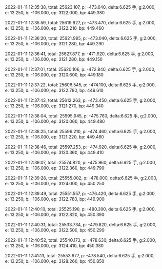 2022-01-11 12:35:38, total: 25623.107, p: -473.040, delta:6.625 手, g:2.000, e: 13.250, b: -106.000, ep: 3122.000, bp: 449.380

2022-01-11 12:35:59, total: 25619.927, p: -473.470, delta:6.625 手, g:2.000, e: 13.250, b: -106.000, ep: 3122.210, bp: 449.460

2022-01-11 12:36:20, total: 25621.995, p: -473.040, delta:6.625 手, g:2.000, e: 13.250, b: -106.000, ep: 3121.280, bp: 449.290

2022-01-11 12:36:41, total: 25627.877, p: -471.920, delta:6.625 手, g:2.000, e: 13.250, b: -106.000, ep: 3121.280, bp: 449.150

2022-01-11 12:37:01, total: 25620.106, p: -472.840, delta:6.625 手, g:2.000, e: 13.250, b: -106.000, ep: 3120.600, bp: 449.180

2022-01-11 12:37:22, total: 25606.545, p: -474.100, delta:6.625 手, g:2.000, e: 13.250, b: -106.000, ep: 3122.780, bp: 449.610

2022-01-11 12:37:43, total: 25612.263, p: -473.450, delta:6.625 手, g:2.000, e: 13.250, b: -106.000, ep: 3121.270, bp: 449.340

2022-01-11 12:38:04, total: 25595.945, p: -475.780, delta:6.625 手, g:2.000, e: 13.250, b: -106.000, ep: 3120.060, bp: 449.480

2022-01-11 12:38:25, total: 25596.210, p: -474.460, delta:6.625 手, g:2.000, e: 13.250, b: -106.000, ep: 3121.220, bp: 449.460

2022-01-11 12:38:46, total: 25597.253, p: -474.920, delta:6.625 手, g:2.000, e: 13.250, b: -106.000, ep: 3120.360, bp: 449.410

2022-01-11 12:39:07, total: 25574.820, p: -475.960, delta:6.625 手, g:2.000, e: 13.250, b: -106.000, ep: 3122.360, bp: 449.790

2022-01-11 12:39:28, total: 25555.002, p: -478.000, delta:6.625 手, g:2.000, e: 13.250, b: -106.000, ep: 3124.000, bp: 450.250

2022-01-11 12:39:49, total: 25551.557, p: -476.420, delta:6.625 手, g:2.000, e: 13.250, b: -106.000, ep: 3122.780, bp: 449.900

2022-01-11 12:40:10, total: 25525.190, p: -480.300, delta:6.625 手, g:2.000, e: 13.250, b: -106.000, ep: 3122.820, bp: 450.390

2022-01-11 12:40:31, total: 25533.734, p: -479.820, delta:6.625 手, g:2.000, e: 13.250, b: -106.000, ep: 3122.500, bp: 450.290

2022-01-11 12:40:52, total: 25540.173, p: -478.630, delta:6.625 手, g:2.000, e: 13.250, b: -106.000, ep: 3124.410, bp: 450.380

2022-01-11 12:41:13, total: 25553.677, p: -478.540, delta:6.625 手, g:2.000, e: 13.250, b: -106.000, ep: 3128.260, bp: 450.850